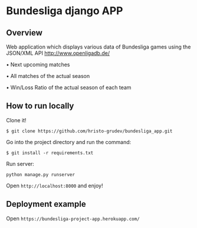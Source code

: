 # Bundesliga django APP

## Overview

Web application which displays various data of Bundesliga games
using the JSON/XML API http://www.openligadb.de/


• Next upcoming matches 

• All matches of the actual season

• Win/Loss Ratio of the actual season of each team

## How to run locally

Clone it!

```
$ git clone https://github.com/hristo-grudev/bundesliga_app.git
```

Go into the project directory and run the command:

```
$ git install -r requirements.txt
```

Run server:

```
python manage.py runserver
```

Open `http://localhost:8000` and enjoy!

## Deployment example

Open `https://bundesliga-project-app.herokuapp.com/` 
